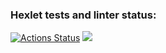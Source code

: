 ### Hexlet tests and linter status:
[![Actions Status](https://github.com/michaelk77/python-project-49/workflows/hexlet-check/badge.svg)](https://github.com/michaelk77/python-project-49/actions)
<a href="https://codeclimate.com/github/michaelk77/python-project-49/maintainability"><img src="https://api.codeclimate.com/v1/badges/e0a8e479c1736b560bb5/maintainability" /></a>
